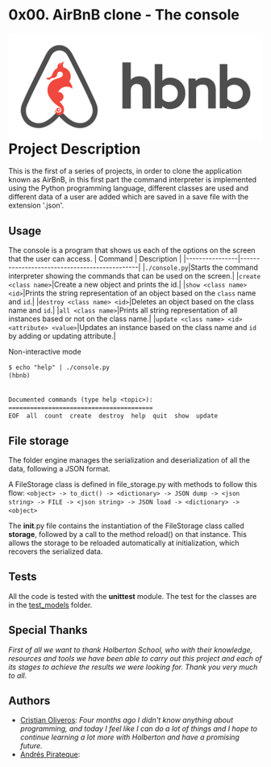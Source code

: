 #  0x00. AirBnB clone - The console
<img align="left" src="https://github.com/Cr1st14n0l101/images/blob/master/68747470733a2f2f692e696d6775722e636f6d2f4a4f68615a356d2e706e67.png" style="float:right"></img>


# Project Description

This is the first of a series of projects, in order to clone the application known as AirBnB, in this first part the command interpreter is implemented using the Python programming language, different classes are used and different data of a user are added which are saved in a save file with the extension '.json'.
## Usage

The console is a program that shows us each of the options on the screen that the user can access.
| Command |         Description         |
|----------------|----------------------------------------------|
|`./console.py`|Starts the command interpreter showing the commands that can be used on the screen.|
|`create <class name>`|Create a new object and prints the id.|
|`show <class name> <id>`|Prints the string representation of an object based on the `class` name and `id`.|
|`destroy <class name> <id>`|Deletes an object based on the class name and `id`.|
|`all <class name>`|Prints all string representation of all instances based or not on the class name.|
|`update <class name> <id> <attribute> <value>`|Updates an instance based on the class name and `id` by adding or updating attribute.|

Non-interactive mode
~~~
$ echo "help" | ./console.py
(hbnb)


Documented commands (type help <topic>):
========================================
EOF  all  count  create  destroy  help  quit  show  update
~~~



## File storage

The folder  engine  manages the serialization and deserialization of all the data, following a JSON format.

A FileStorage class is defined in  file_storage.py  with methods to follow this flow:  `<object> -> to_dict() -> <dictionary> -> JSON dump -> <json string> -> FILE -> <json string> -> JSON load -> <dictionary> -> <object>`

The  **init**.py  file contains the instantiation of the FileStorage class called  **storage**, followed by a call to the method reload() on that instance. This allows the storage to be reloaded automatically at initialization, which recovers the serialized data.

## [](https://github.com/arthurdamm/AirBnB_clone#tests)Tests

All the code is tested with the  **unittest**  module. The test for the classes are in the  [test_models](https://github.com/arthurdamm/AirBnB_clone/blob/master/tests/test_models)  folder.
## Special Thanks

*First of all we want to thank Holberton School, who with their knowledge, resources and tools we have been able to carry out this project and each of its stages  to achieve the results we were looking for.
Thank you very much to all.*

## Authors
- [Cristian Oliveros](https://github.com/Cr1st14n0l101): *Four months ago I didn't know anything about programming, and today I feel like I can do a lot of things and I hope to continue learning a lot more with Holberton and have a promising future.*
- [Andrés Pirateque](https://github.com/4ndr3sxy):

